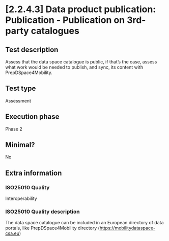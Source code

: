 
# [2.2.4.3] Data product publication: Publication - Publication on 3rd-party catalogues
 
## Test description
Assess that the data space catalogue is public, if that’s the case, assess what work would be needed to publish, and sync, its content with PrepDSpace4Mobility.
 
## Test type
Assessment
 
## Execution phase
Phase 2
 
## Minimal?
No
 
## Extra information
### ISO25010 Quality
Interoperability
### ISO25010 Quality description
The data space catalogue can be included in an European directory of data portals, like PrepDSpace4Mobility directory (https://mobilitydataspace-csa.eu)
    
